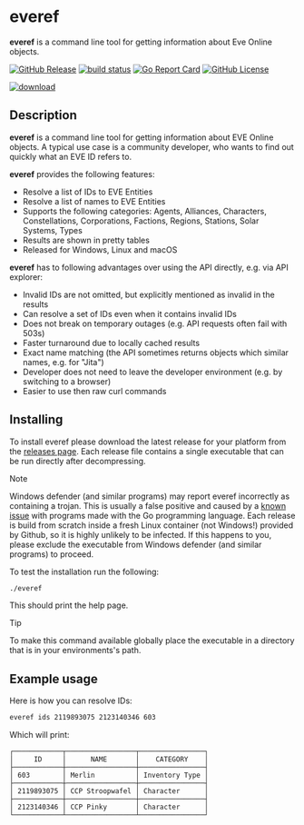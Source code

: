 # everef

**everef** is a command line tool for getting information about Eve Online objects.

[![GitHub Release](https://img.shields.io/github/v/release/ErikKalkoken/everef)](https://github.com/ErikKalkoken/everef/everef)
[![build status](https://github.com/ErikKalkoken/everef/actions/workflows/go.yml/badge.svg)](https://github.com/ErikKalkoken/everef/actions/workflows/go.yml)
[![Go Report Card](https://goreportcard.com/badge/github.com/ErikKalkoken/everef)](https://goreportcard.com/report/github.com/ErikKalkoken/everef)
[![GitHub License](https://img.shields.io/github/license/ErikKalkoken/everef)](https://github.com/ErikKalkoken/everef?tab=MIT-1-ov-file#readme)

[![download](https://github.com/user-attachments/assets/c8de336f-8c42-4501-86bb-dbc9c66db1f0)](https://github.com/ErikKalkoken/everef/releases/latest)

## Description

**everef** is a command line tool for getting information about EVE Online objects. A typical use case is a community developer, who wants to find out quickly what an EVE ID refers to.

**everef** provides the following features:

- Resolve a list of IDs to EVE Entities
- Resolve a list of names to EVE Entities
- Supports the following categories: Agents, Alliances, Characters, Constellations, Corporations, Factions, Regions, Stations, Solar Systems, Types
- Results are shown in pretty tables
- Released for Windows, Linux and macOS

**everef** has to following advantages over using the API directly, e.g. via API explorer:

- Invalid IDs are not omitted, but explicitly mentioned as invalid in the results
- Can resolve a set of IDs even when it contains invalid IDs
- Does not break on temporary outages (e.g. API requests often fail with 503s)
- Faster turnaround due to locally cached results
- Exact name matching (the API sometimes returns objects which similar names, e.g. for "Jita")
- Developer does not need to leave the developer environment (e.g. by switching to a browser)
- Easier to use then raw curl commands

## Installing

To install everef please download the latest release for your platform from the [releases page](https://github.com/ErikKalkoken/everef/releases). Each release file contains a single executable that can be run directly after decompressing.

> [!NOTE]
> Windows defender (and similar programs) may report everef incorrectly as containing a trojan. This is usually a false positive and caused by a [known issue](https://github.com/microsoft/go/issues/1255) with programs made with the Go programming language. Each release is build from scratch inside a fresh Linux container (not Windows!) provided by Github, so it is highly unlikely to be infected. If this happens to you, please exclude the executable from Windows defender (and similar programs) to proceed.

To test the installation run the following:

```sh
./everef
```

This should print the help page.

> [!TIP]
> To make this command available globally place the executable in a directory that is in your environments's path.

## Example usage

Here is how you can resolve IDs:

```sh
everef ids 2119893075 2123140346 603
```

Which will print:

```plain
┌────────────┬─────────────────┬────────────────┐
│     ID     │      NAME       │    CATEGORY    │
├────────────┼─────────────────┼────────────────┤
│ 603        │ Merlin          │ Inventory Type │
├────────────┼─────────────────┼────────────────┤
│ 2119893075 │ CCP Stroopwafel │ Character      │
├────────────┼─────────────────┼────────────────┤
│ 2123140346 │ CCP Pinky       │ Character      │
└────────────┴─────────────────┴────────────────┘
```
